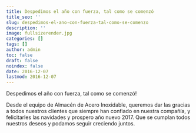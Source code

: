 ```yaml
---
title: Despedimos el año con fuerza, tal como se comenzó
title_seo: ''
slug: despedimos-el-ano-con-fuerza-tal-como-se-comenzo
description: ''
image: fullsizerender.jpg
categories: []
tags: []
author: admin
toc: false
draft: false
noindex: false
date: 2016-12-07
lastmod: 2016-12-07
---
```

Despedimos el año con fuerza, tal como se comenzó!

Desde el equipo de Almacén de Acero Inoxidable, queremos dar las gracias a
todos nuestros clientes que siempre han confiado en nuestra compañía, y
felicitarles las navidades y prospero año nuevo 2017. Que se cumplan todos
nuestros deseos y podamos seguir creciendo juntos.
